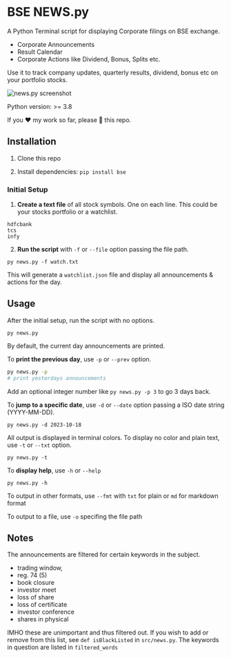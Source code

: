 # BSE NEWS.py

A Python Terminal script for displaying Corporate filings on BSE exchange.

- Corporate Announcements
- Result Calendar
- Corporate Actions like Dividend, Bonus, Splits etc.

Use it to track company updates, quarterly results, dividend, bonus etc on your portfolio stocks.

![news.py screenshot](https://res.cloudinary.com/doyu4uovr/image/upload/s--m5SBWD_8--/c_scale,f_auto,w_800/v1698247749/stock-news/news-bse_fisxgv.png)

Python version: >= 3.8

If you ❤️ my work so far, please 🌟 this repo.

## Installation

1. Clone this repo

2. Install dependencies: `pip install bse`

### Initial Setup

1. **Create a text file** of all stock symbols. One on each line. This could be your stocks portfolio or a watchlist.

```
hdfcbank
tcs
infy
```

2. **Run the script** with `-f` or `--file` option passing the file path.

`py news.py -f watch.txt`

This will generate a `watchlist.json` file and display all announcements & actions for the day.

## Usage

After the initial setup, run the script with no options.

`py news.py`

By default, the current day announcements are printed.

To **print the previous day**, use `-p` or `--prev` option.

```bash
py news.py -p
# print yesterdays announcements
```

Add an optional integer number like `py news.py -p 3` to go 3 days back.

To **jump to a specific date**, use `-d` or `--date` option passing a ISO date string (YYYY-MM-DD).

`py news.py -d 2023-10-18`

All output is displayed in terminal colors. To display no color and plain text, use `-t` or `--txt` option.

`py news.py -t`

To **display help**, use `-h` or `--help`

`py news.py -h`

To output in other formats, use `--fmt` with `txt` for plain or `md` for markdown format

To output to a file, use `-o` specifing the file path

## Notes

The announcements are filtered for certain keywords in the subject.

- trading window,
- reg. 74 (5)
- book closure
- investor meet
- loss of share
- loss of certificate
- investor conference
- shares in physical

IMHO these are unimportant and thus filtered out. If you wish to add or remove from this list, see `def isBlackListed` in `src/news.py`. The keywords in question are listed in `filtered_words`
